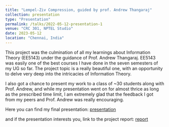```yaml
---
title: "Lempel-Ziv Compression, guided by prof. Andrew Thangaraj"
collection: presentation
type: "Presentation"
permalink: /talks/2022-05-12-presentation-1
venue: "CRC 301, NPTEL Studio"
date: 2023-05-12
location: "Chennai, India"
---
```


This project was the culmination of all my learnings about Information Theory (EE5143) under the guidance of Prof. Andrew Thangaraj. EE5143 was easily one of the best courses I have done in the seven semesters of my UG so far. The project topic is a really beautiful one, with an opportunity to delve very deep into the intricacies of Information Theory. 

I also got a chance to present my work to a class of ~30 students along with Prof. Andrew, and while my presentation went on for almost thrice as long as the prescribed time limit, I am extremely glad that the feedback I got from my peers and Prof. Andrew was really encouraging.

Here you can find my final presentation: [presentation](https://drive.google.com/file/d/1HHI_gLGgX3aA0C-7PXI-1EIQ1OKIpXyu/view?usp=sharing)

and if the presentation interests you, link to the project report: [report](https://drive.google.com/file/d/1Ji24ldE-HpeLsSbeabawEJTxD4tSRJZj/view?usp=sharing)
